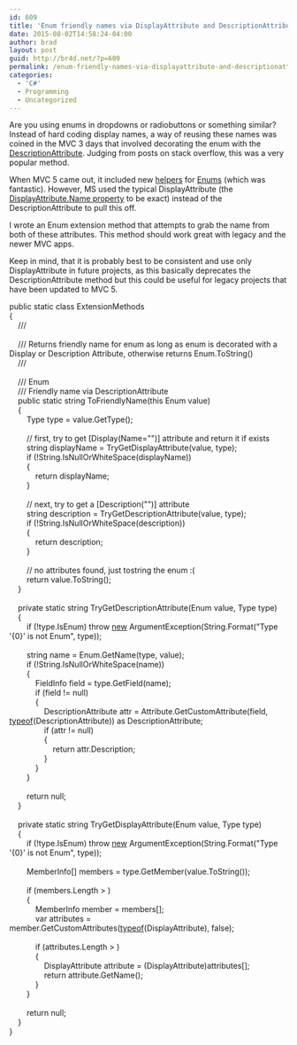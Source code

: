 ```yaml
---
id: 609
title: 'Enum friendly names via DisplayAttribute and DescriptionAttribute – MVC 5 edition'
date: 2015-08-02T14:58:24-04:00
author: brad
layout: post
guid: http://br4d.net/?p=609
permalink: /enum-friendly-names-via-displayattribute-and-descriptionattribute-mvc-5-edition/
categories:
  - 'C#'
  - Programming
  - Uncategorized
---
```

Are you using enums in dropdowns or radiobuttons or something similar? Instead of hard coding display names, a way of reusing these names was coined in the MVC 3 days that involved decorating the enum with the [DescriptionAttribute](https://msdn.microsoft.com/en-us/library/system.componentmodel.descriptionattribute%28v=vs.110%29.aspx). Judging from posts on stack overflow, this was a very popular method.

When MVC 5 came out, it included new [helpers](https://msdn.microsoft.com/en-us/library/system.web.mvc.html.selectextensions.enumdropdownlistfor%28v=vs.118%29.aspx) for [Enums](https://msdn.microsoft.com/en-us/library/system.web.mvc.html.enumhelper%28v=vs.118%29.aspx) (which was fantastic). However, MS used the typical DisplayAttribute (the [DisplayAttribute.Name property](https://msdn.microsoft.com/en-us/library/system.componentmodel.dataannotations.displayattribute.name%28v=vs.110%29.aspx) to be exact) instead of the DescriptionAttribute to pull this off.

I wrote an Enum extension method that attempts to grab the name from both of these attributes. This method should work great with legacy and the newer MVC apps. 

Keep in mind, that it is probably best to be consistent and use only DisplayAttribute in future projects, as this basically deprecates the DescriptionAttribute method but this could be useful for legacy projects that have been updated to MVC 5.

<div class="codecolorer-container csharp default">
  <div class="csharp codecolorer">
    <span class="kw1">public</span> <span class="kw1">static</span> <span class="kw4">class</span> ExtensionMethods<br /> <span class="br0">{</span><br />     <span class="co1">/// <summary></span><br />     <span class="co1">/// Returns friendly name for enum as long as enum is decorated with a Display or Description Attribute, otherwise returns Enum.ToString()</span><br />     <span class="co1">/// </summary></span><br />     <span class="co1">/// <param name="value">Enum</param></span><br />     <span class="co1">/// <returns>Friendly name via DescriptionAttribute</returns></span><br />     <span class="kw1">public</span> <span class="kw1">static</span> <span class="kw4">string</span> ToFriendlyName<span class="br0">(</span><span class="kw1">this</span> <span class="kw4">Enum</span> <span class="kw1">value</span><span class="br0">)</span><br />     <span class="br0">{</span><br />         Type type <span class="sy0">=</span> <span class="kw1">value</span><span class="sy0">.</span><span class="me1">GetType</span><span class="br0">(</span><span class="br0">)</span><span class="sy0">;</span><br /> <br />         <span class="co1">// first, try to get [Display(Name="")] attribute and return it if exists</span><br />         <span class="kw4">string</span> displayName <span class="sy0">=</span> TryGetDisplayAttribute<span class="br0">(</span><span class="kw1">value</span>, type<span class="br0">)</span><span class="sy0">;</span><br />         <span class="kw1">if</span> <span class="br0">(</span><span class="sy0">!</span><span class="kw4">String</span><span class="sy0">.</span><span class="me1">IsNullOrWhiteSpace</span><span class="br0">(</span>displayName<span class="br0">)</span><span class="br0">)</span> <br />         <span class="br0">{</span><br />             <span class="kw1">return</span> displayName<span class="sy0">;</span><br />         <span class="br0">}</span><br /> <br />         <span class="co1">// next, try to get a [Description("")] attribute</span><br />         <span class="kw4">string</span> description <span class="sy0">=</span> TryGetDescriptionAttribute<span class="br0">(</span><span class="kw1">value</span>, type<span class="br0">)</span><span class="sy0">;</span><br />         <span class="kw1">if</span> <span class="br0">(</span><span class="sy0">!</span><span class="kw4">String</span><span class="sy0">.</span><span class="me1">IsNullOrWhiteSpace</span><span class="br0">(</span>description<span class="br0">)</span><span class="br0">)</span> <br />         <span class="br0">{</span> <br />             <span class="kw1">return</span> description<span class="sy0">;</span><br />         <span class="br0">}</span><br /> <br />         <span class="co1">// no attributes found, just tostring the enum :(</span><br />         <span class="kw1">return</span> <span class="kw1">value</span><span class="sy0">.</span><span class="me1">ToString</span><span class="br0">(</span><span class="br0">)</span><span class="sy0">;</span><br />     <span class="br0">}</span><br /> <br />     <span class="kw1">private</span> <span class="kw1">static</span> <span class="kw4">string</span> TryGetDescriptionAttribute<span class="br0">(</span><span class="kw4">Enum</span> <span class="kw1">value</span>, Type type<span class="br0">)</span><br />     <span class="br0">{</span><br />         <span class="kw1">if</span> <span class="br0">(</span><span class="sy0">!</span>type<span class="sy0">.</span><span class="me1">IsEnum</span><span class="br0">)</span> <span class="kw1">throw</span> <a href="http://www.google.com/search?q=new+msdn.microsoft.com"><span class="kw3">new</span></a> ArgumentException<span class="br0">(</span><span class="kw4">String</span><span class="sy0">.</span><span class="me1">Format</span><span class="br0">(</span><span class="st0">"Type '{0}' is not Enum"</span>, type<span class="br0">)</span><span class="br0">)</span><span class="sy0">;</span><br /> <br />         <span class="kw4">string</span> name <span class="sy0">=</span> <span class="kw4">Enum</span><span class="sy0">.</span><span class="me1">GetName</span><span class="br0">(</span>type, <span class="kw1">value</span><span class="br0">)</span><span class="sy0">;</span><br />         <span class="kw1">if</span> <span class="br0">(</span><span class="sy0">!</span><span class="kw4">String</span><span class="sy0">.</span><span class="me1">IsNullOrWhiteSpace</span><span class="br0">(</span>name<span class="br0">)</span><span class="br0">)</span><br />         <span class="br0">{</span><br />             FieldInfo field <span class="sy0">=</span> type<span class="sy0">.</span><span class="me1">GetField</span><span class="br0">(</span>name<span class="br0">)</span><span class="sy0">;</span><br />             <span class="kw1">if</span> <span class="br0">(</span>field <span class="sy0">!=</span> <span class="kw1">null</span><span class="br0">)</span><br />             <span class="br0">{</span><br />                 DescriptionAttribute attr <span class="sy0">=</span> Attribute<span class="sy0">.</span><span class="me1">GetCustomAttribute</span><span class="br0">(</span>field, <a href="http://www.google.com/search?q=typeof+msdn.microsoft.com"><span class="kw3">typeof</span></a><span class="br0">(</span>DescriptionAttribute<span class="br0">)</span><span class="br0">)</span> <span class="kw1">as</span> DescriptionAttribute<span class="sy0">;</span><br />                 <span class="kw1">if</span> <span class="br0">(</span>attr <span class="sy0">!=</span> <span class="kw1">null</span><span class="br0">)</span><br />                 <span class="br0">{</span><br />                     <span class="kw1">return</span> attr<span class="sy0">.</span><span class="me1">Description</span><span class="sy0">;</span><br />                 <span class="br0">}</span><br />             <span class="br0">}</span><br />         <span class="br0">}</span><br /> <br />         <span class="kw1">return</span> <span class="kw1">null</span><span class="sy0">;</span><br />     <span class="br0">}</span><br /> <br />     <span class="kw1">private</span> <span class="kw1">static</span> <span class="kw4">string</span> TryGetDisplayAttribute<span class="br0">(</span><span class="kw4">Enum</span> <span class="kw1">value</span>, Type type<span class="br0">)</span><br />     <span class="br0">{</span><br />         <span class="kw1">if</span> <span class="br0">(</span><span class="sy0">!</span>type<span class="sy0">.</span><span class="me1">IsEnum</span><span class="br0">)</span> <span class="kw1">throw</span> <a href="http://www.google.com/search?q=new+msdn.microsoft.com"><span class="kw3">new</span></a> ArgumentException<span class="br0">(</span><span class="kw4">String</span><span class="sy0">.</span><span class="me1">Format</span><span class="br0">(</span><span class="st0">"Type '{0}' is not Enum"</span>, type<span class="br0">)</span><span class="br0">)</span><span class="sy0">;</span><br /> <br />         MemberInfo<span class="br0">[</span><span class="br0">]</span> members <span class="sy0">=</span> type<span class="sy0">.</span><span class="me1">GetMember</span><span class="br0">(</span><span class="kw1">value</span><span class="sy0">.</span><span class="me1">ToString</span><span class="br0">(</span><span class="br0">)</span><span class="br0">)</span><span class="sy0">;</span><br /> <br />         <span class="kw1">if</span> <span class="br0">(</span>members<span class="sy0">.</span><span class="me1">Length</span> <span class="sy0">></span> <span class="nu0"></span><span class="br0">)</span><br />         <span class="br0">{</span><br />             MemberInfo member <span class="sy0">=</span> members<span class="br0">[</span><span class="nu0"></span><span class="br0">]</span><span class="sy0">;</span><br />             <span class="kw1">var</span> attributes <span class="sy0">=</span> member<span class="sy0">.</span><span class="me1">GetCustomAttributes</span><span class="br0">(</span><a href="http://www.google.com/search?q=typeof+msdn.microsoft.com"><span class="kw3">typeof</span></a><span class="br0">(</span>DisplayAttribute<span class="br0">)</span>, <span class="kw1">false</span><span class="br0">)</span><span class="sy0">;</span><br /> <br />             <span class="kw1">if</span> <span class="br0">(</span>attributes<span class="sy0">.</span><span class="me1">Length</span> <span class="sy0">></span> <span class="nu0"></span><span class="br0">)</span><br />             <span class="br0">{</span><br />                 DisplayAttribute attribute <span class="sy0">=</span> <span class="br0">(</span>DisplayAttribute<span class="br0">)</span>attributes<span class="br0">[</span><span class="nu0"></span><span class="br0">]</span><span class="sy0">;</span><br />                 <span class="kw1">return</span> attribute<span class="sy0">.</span><span class="me1">GetName</span><span class="br0">(</span><span class="br0">)</span><span class="sy0">;</span><br />             <span class="br0">}</span><br />         <span class="br0">}</span><br /> <br />         <span class="kw1">return</span> <span class="kw1">null</span><span class="sy0">;</span><br />     <span class="br0">}</span><br /> <span class="br0">}</span>
  </div>
</div>